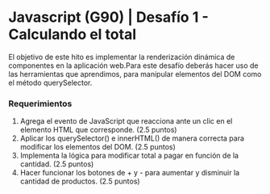 # Javascript (G90) | Desafío 1 - Calculando el total
El objetivo de este hito es implementar la renderización dinámica de componentes en la
aplicación web.Para este desafío deberás hacer uso de las herramientas que aprendimos, para manipular
elementos del DOM como el método querySelector.


###  Requerimientos
1. Agrega el evento de JavaScript que reacciona ante un clic en el elemento HTML que corresponde. (2.5 puntos)
2. Aplicar los querySelector() e innerHTML() de manera correcta para modificar los elementos del DOM. (2.5 puntos)
3. Implementa la lógica para modificar total a pagar en función de la cantidad. (2.5 puntos)
4. Hacer funcionar los botones de + y - para aumentar y disminuir la cantidad de productos. (2.5 puntos)
